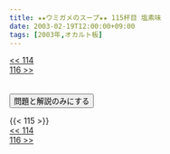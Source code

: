 ```yaml
---
title: ★★ウミガメのスープ★★ 115杯目 塩素味
date: 2003-02-19T12:00:00+09:00
tags: [2003年,オカルト板]
---
```

<div class="th_left"><a href="../114"><< 114</a></div>
<div class="th_right"><a href="../116">116 >></a></div>
<br><br>
<script src="../../js/cupsoup.js"></script>
<form>
<input type="button" value="問題と解説のみにする" onClick="toggleCupsoup()">
</form>
{{< 115 >}}
<div class="th_left"><a href="../114"><< 114</a></div>
<div class="th_right"><a href="../116">116 >></a></div>
